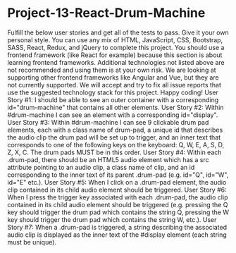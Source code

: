 # Project-13-React-Drum-Machine
Fulfill the below user stories and get all of the tests to pass. Give it your own personal style.  You can use any mix of HTML, JavaScript, CSS, Bootstrap, SASS, React, Redux, and jQuery to complete this project. You should use a frontend framework (like React for example) because this section is about learning frontend frameworks. Additional technologies not listed above are not recommended and using them is at your own risk. We are looking at supporting other frontend frameworks like Angular and Vue, but they are not currently supported. We will accept and try to fix all issue reports that use the suggested technology stack for this project. Happy coding!  User Story #1: I should be able to see an outer container with a corresponding id="drum-machine" that contains all other elements.  User Story #2: Within #drum-machine I can see an element with a corresponding id="display".  User Story #3: Within #drum-machine I can see 9 clickable drum pad elements, each with a class name of drum-pad, a unique id that describes the audio clip the drum pad will be set up to trigger, and an inner text that corresponds to one of the following keys on the keyboard: Q, W, E, A, S, D, Z, X, C. The drum pads MUST be in this order.  User Story #4: Within each .drum-pad, there should be an HTML5 audio element which has a src attribute pointing to an audio clip, a class name of clip, and an id corresponding to the inner text of its parent .drum-pad (e.g. id="Q", id="W", id="E" etc.).  User Story #5: When I click on a .drum-pad element, the audio clip contained in its child audio element should be triggered.  User Story #6: When I press the trigger key associated with each .drum-pad, the audio clip contained in its child audio element should be triggered (e.g. pressing the Q key should trigger the drum pad which contains the string Q, pressing the W key should trigger the drum pad which contains the string W, etc.).  User Story #7: When a .drum-pad is triggered, a string describing the associated audio clip is displayed as the inner text of the #display element (each string must be unique).
